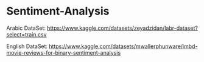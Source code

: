 # Sentiment-Analysis


Arabic DataSet: https://www.kaggle.com/datasets/zeyadzidan/labr-dataset?select=train.csv

English DataSet: https://www.kaggle.com/datasets/mwallerphunware/imbd-movie-reviews-for-binary-sentiment-analysis
